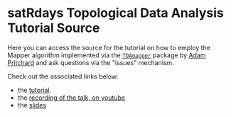 # satRdays Topological Data Analysis Tutorial Source

Here you can access the source for the tutorial on how to employ the Mapper algorithm implemented via the [`TDAmapper`](https://github.com/paultpearson/TDAmapper) package by [Adam Pritchard](https://crypti.cc/) and ask questions via the "issues" mechanism. 

Check out the associated links below:

* the [tutorial](https://seneketh.github.io/satRdays_TDA/). 
* the [recording of the talk, on youtube](https://www.youtube.com/watch?v=mIub79xhWmY)
* the [slides](https://drive.google.com/file/d/1o8pUM2dAtlh2dAdkCpOw3QfYdkbOC0fR/view?usp=sharing)

